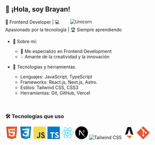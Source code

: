 ## 👋 ¡Hola, soy Brayan!
<img align="right" width=300px alt="Unicorn" src="https://c.tenor.com/zMSbsGWTqosAAAAd/tenor.gif" />

🎨 Frontend Developer | 💻 Apasionado por la tecnología | 🏆 Siempre aprendiendo
- 🌟 Sobre mí:
  
  - 🎯 Me especializo en Frontend Development
  - 💡 Amante de la creatividad y la innovación
    
- 🚀 Tecnologías y herramientas.
  
  - Lenguajes: JavaScript, TypeScript
  - Frameworks: React.js, Next.js, Astro.
  - Estilos: Tailwind CSS, CSS3
  - Herramientas: Git, GitHub, Vercel
<br/>


### 🛠️ Tecnologías que uso

<p align="left">
  <img src="https://raw.githubusercontent.com/devicons/devicon/master/icons/html5/html5-original.svg" alt="HTML" width="40" height="40"/> 
  <img src="https://raw.githubusercontent.com/devicons/devicon/master/icons/css3/css3-original.svg" alt="CSS" width="40" height="40"/>
  <img src="https://raw.githubusercontent.com/devicons/devicon/master/icons/javascript/javascript-original.svg" alt="JavaScript" width="40" height="40"/>
  <img src="https://raw.githubusercontent.com/devicons/devicon/master/icons/typescript/typescript-original.svg" alt="TypeScript" width="40" height="40"/>
  <img src="https://raw.githubusercontent.com/devicons/devicon/master/icons/react/react-original.svg" alt="React" width="40" height="40"/>
  <img src="https://raw.githubusercontent.com/devicons/devicon/master/icons/nextjs/nextjs-original.svg" alt="Next.js" width="40" height="40"/>
  <img src="https://www.vectorlogo.zone/logos/tailwindcss/tailwindcss-icon.svg" alt="Tailwind CSS" width="40" height="40"/>
  <img src="https://raw.githubusercontent.com/devicons/devicon/master/icons/astro/astro-original.svg" alt="Astro" width="40" height="40"/>
  <img src="https://raw.githubusercontent.com/devicons/devicon/master/icons/git/git-original.svg" alt="Git" width="40" height="40"/>
</p>
